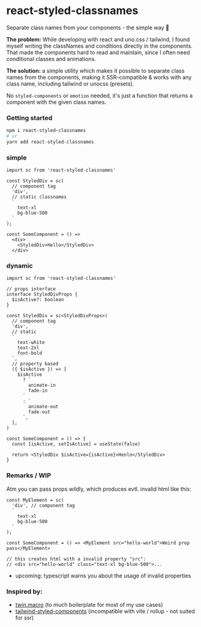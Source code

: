 # react-styled-classnames

Separate class names from your components - the simple way 🫰

**The problem:**
While developing with react and uno.css / tailwind, I found myself writing the classNames and conditions directly in the components. That made the components hard to read and maintain, since I often need conditional classes and animations.

**The solution:**
a simple utility which makes it possible to separate class names from the components, making it SSR-compatible & works with any class name, including tailwind or unocss (presets).

No `styled-components` or `emotion` needed, it's just a function that returns a component with the given class names. 

### Getting started

```bash
npm i react-styled-classnames
# or
yarn add react-styled-classnames
```

### simple

```tsx
import sc from 'react-styled-classnames'

const StyledDiv = sc(
  // component tag
  'div', 
  // static classnames
  `
    text-xl
    bg-blue-500
  ` 
);

const SomeComponent = () => 
  <div>
    <StyledDiv>Hello</StyledDiv>
  </div>
```

### dynamic

```tsx
import sc from 'react-styled-classnames'

// props interface
interface StyledDivProps {
  $isActive?: boolean
}

const StyledDiv = sc<StyledDivProps>(
  // component tag
  'div',
  // static
  `
    text-white
    text-2xl
    font-bold
  `,
  // property based
  ({ $isActive }) => [
    $isActive
      ? `
        animate-in
        fade-in
      `
      : `
        animate-out
        fade-out
      `,
  ],
)

const SomeComponent = () => {
  const [isActive, setIsActive] = useState(false)

  return <StyledDiv $isActive={isActive}>Henlo</StyledDiv>
}
```

### Remarks / WIP

Atm you can pass props wildly, which produces evtl. invalid html like this:

```tsx
const MyElement = sc(
  'div', // component tag
  `
    text-xl
    bg-blue-500
  ` 
);

const SomeComponent = () => <MyElement src="hello-world">Weird prop pass</MyElement>

// this creates html with a invalid property "src":
// <div src="hello-world" class="text-xl bg-blue-500">...
```

- upcoming: typescript warns you about the usage of invalid properties

### Inspired by:
- [twin.macro](https://github.com/ben-rogerson/twin.macro)
(to much boilerplate for most of my use cases)
- [tailwind-styled-components](https://github.com/MathiasGilson/tailwind-styled-component)
(incompatible with vite / rollup - not suited for ssr)